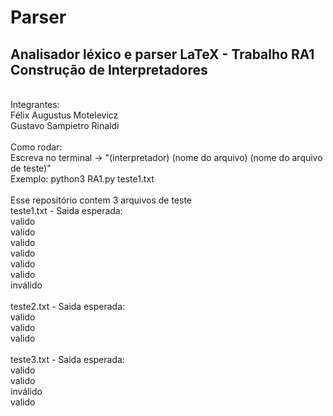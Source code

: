 # Parser
<h2>Analisador léxico e parser LaTeX - Trabalho RA1 Construção de Interpretadores</h2>
<br>
Integrantes:<br>
Félix Augustus Motelevicz<br>
Gustavo Sampietro Rinaldi<br>
<br>
Como rodar:<br>
Escreva no terminal -> "(interpretador) (nome do arquivo) (nome do arquivo de teste)" <br>
Exemplo: python3 RA1.py teste1.txt
<br><br>
Esse repositório contem 3 arquivos de teste<br>
teste1.txt - Saida esperada:<br>
valido<br>
valido<br>
valido<br>
valido<br>
valido<br>
valido<br>
inválido<br>
<br>
teste2.txt - Saida esperada:<br>
valido<br>
valido<br>
valido<br>
<br>
teste3.txt - Saida esperada:<br>
valido<br>
valido<br>
inválido<br>
valido<br>

